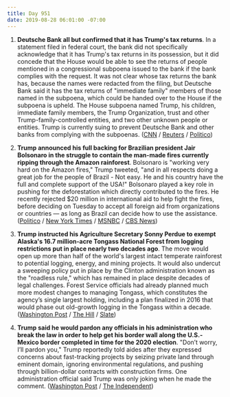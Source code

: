 ```yaml
---
title: Day 951
date: 2019-08-28 06:01:00 -07:00
---
```


1. **Deutsche Bank all but confirmed that it has Trump's tax returns**. In a statement filed in federal court, the bank did not specifically acknowledge that it has Trump's tax returns in its possession, but it did concede that the House would be able to see the returns of people mentioned in a congressional subpoena issued to the bank if the bank complies with the request. It was not clear whose tax returns the bank has, because the names were redacted from the filing, but Deutsche Bank said it has the tax returns of "immediate family" members of those named in the subpoena, which could be handed over to the House if the subpoena is upheld. The House subpoena named Trump, his children, immediate family members, the Trump Organization, trust and other Trump-family-controlled entities, and two other unknown people or entities. Trump is currently suing to prevent Deutsche Bank and other banks from complying with the subpoenas. ([CNN](https://www.cnn.com/2019/08/27/politics/trump-taxes-capital-one-deutsche-bank/index.html) / [Reuters](https://www.reuters.com/article/us-usa-trump-banks-idUSKCN1VH2BE) / [Politico](https://www.politico.com/story/2019/08/27/deutsche-bank-trump-tax-returns-1476570))

2. **Trump announced his full backing for Brazilian president Jair Bolsonaro in the struggle to contain the man-made fires currently ripping through the Amazon rainforest**. Bolsonaro is "working very hard on the Amazon fires," Trump tweeted, "and in all respects doing a great job for the people of Brazil - Not easy. He and his country have the full and complete support of the USA!" Bolsonaro played a key role in pushing for the deforestation which directly contributed to the fires. He recently rejected $20 million in international aid to help fight the fires, before deciding on Tuesday to accept all foreign aid from organizations or countries — as long as Brazil can decide how to use the assistance. ([Politico](https://www.politico.com/story/2019/08/27/president-trump-twitter-brazil-jair-bolsonaro-amazon-rainforest-wildfires-1476072) / [New York Times](https://www.nytimes.com/2019/08/27/world/americas/brazil-amazon-aid.html) / [MSNBC](https://www.msnbc.com/all-in/watch/fires-in-amazon-rainforest-are-rooted-in-deforestation-pushed-by-brazil-s-president-jair-bolsonaro-67217989604) / [CBS News](https://www.cbsnews.com/news/amazon-wildfires-brazil-spurns-20-million-aid-offer-from-g-7-nations-today-2019-08-27/))

3. **Trump instructed his Agriculture Secretary Sonny Perdue to exempt Alaska's 16.7 million-acre Tongass National Forest from logging restrictions put in place nearly two decades ago**. The move would open up more than half of the world's largest intact temperate rainforest to potential logging, energy, and mining projects. It would also undercut a sweeping policy put in place by the Clinton administration known as the "roadless rule," which has remained in place despite decades of legal challenges. Forest Service officials had already planned much more modest changes to managing Tongass, which constitutes the agency’s single largest holding, including a plan finalized in 2016 that would phase out old-growth logging in the Tongass within a decade. ([Washington Post](https://www.washingtonpost.com/climate-environment/trump-pushes-to-allow-new-logging-in-alaskas-tongass-national-forest/2019/08/27/b4ca78d6-c832-11e9-be05-f76ac4ec618c_story.html) / [The Hill](https://thehill.com/policy/energy-environment/459070-trump-moves-to-permit-new-logging-in-alaskas-tongass-national) / [Slate](https://slate.com/news-and-politics/2019/08/trump-open-alaskas-tongass-national-forest-worlds-largest-remaining-temperate-rainforest-logging-mining.html))

4. **Trump said he would pardon any officials in his administration who break the law in order to help get his border wall along the U.S.-Mexico border completed in time for the 2020 election**. "Don’t worry, I’ll pardon you," Trump reportedly told aides after they expressed concerns about fast-tracking projects by seizing private land through eminent domain, ignoring environmental regulations, and pushing through billion-dollar contracts with construction firms. One administration official said Trump was only joking when he made the comment. ([Washington Post](https://www.washingtonpost.com/immigration/take-the-land-president-trump-wants-a-border-wall-he-wants-it-black-and-he-wants-it-by-election-day/2019/08/27/37b80018-c821-11e9-a4f3-c081a126de70_story.html?noredirect=on) / [The Independent](https://www.independent.co.uk/news/world/americas/us-politics/trump-news-live-tweets-today-tax-returns-deutsche-bank-mexico-wall-storm-dorian-a9081566.html#post-1172287259))
